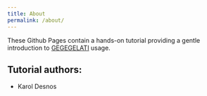 ```yaml
---
title: About
permalink: /about/
---
```


These Github Pages contain a hands-on tutorial providing a gentle introduction to [GEGEGELATI](https://github.com/gegelati/gegelati) usage.

## Tutorial authors:
* Karol Desnos